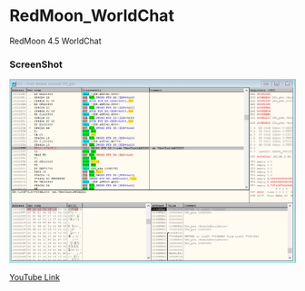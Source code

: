 # RedMoon_WorldChat
RedMoon 4.5 WorldChat 

### ScreenShot
![1](./IMAGES/1.jpg)

[YouTube Link](https://www.youtube.com/watch?v=2Q0Hjr4g5Vw)
